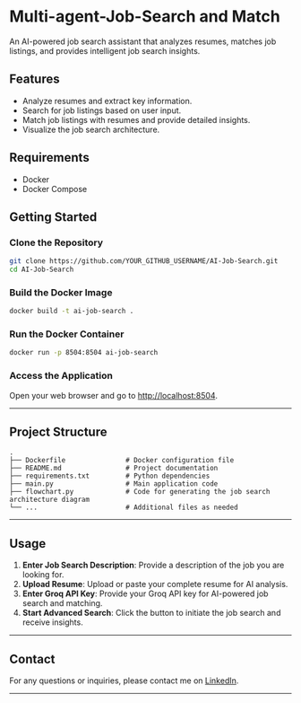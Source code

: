 


# Multi-agent-Job-Search and Match

An AI-powered job search assistant that analyzes resumes, matches job listings, and provides intelligent job search insights.  

## Features  

- Analyze resumes and extract key information.  
- Search for job listings based on user input.  
- Match job listings with resumes and provide detailed insights.  
- Visualize the job search architecture.  

## Requirements  

- Docker  
- Docker Compose  

## Getting Started  

### Clone the Repository  

```bash  
git clone https://github.com/YOUR_GITHUB_USERNAME/AI-Job-Search.git  
cd AI-Job-Search  
```  

### Build the Docker Image  

```bash  
docker build -t ai-job-search .  
```  

### Run the Docker Container  

```bash  
docker run -p 8504:8504 ai-job-search  
```  

### Access the Application  

Open your web browser and go to [http://localhost:8504](http://localhost:8504).  

---

## Project Structure  

```
.
├── Dockerfile               # Docker configuration file
├── README.md                # Project documentation
├── requirements.txt         # Python dependencies
├── main.py                  # Main application code
├── flowchart.py             # Code for generating the job search architecture diagram
└── ...                      # Additional files as needed
```  

---

## Usage  

1. **Enter Job Search Description**: Provide a description of the job you are looking for.  
2. **Upload Resume**: Upload or paste your complete resume for AI analysis.  
3. **Enter Groq API Key**: Provide your Groq API key for AI-powered job search and matching.  
4. **Start Advanced Search**: Click the button to initiate the job search and receive insights.  

---

## Contact  

For any questions or inquiries, please contact me on [LinkedIn](https://www.linkedin.com/in/nihar-palem-1b955a183/).  

---

